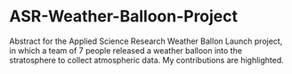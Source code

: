 # ASR-Weather-Balloon-Project

Abstract for the Applied Science Research Weather Ballon Launch project, in which a team of 7 people released a weather balloon into the stratosphere to collect atmospheric data. My contributions are highlighted.
